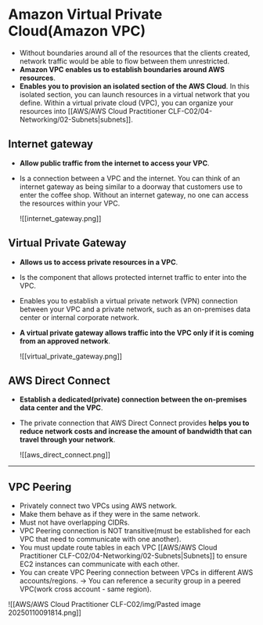 # Amazon Virtual Private Cloud(Amazon VPC)
- Without boundaries around all of the resources that the clients created, network traffic would be able to flow between them unrestricted.
- **Amazon VPC enables us to establish boundaries around AWS resources**.
- **Enables you to provision an isolated section of the AWS Cloud**. In this isolated section, you can launch resources in a virtual network that you define. Within a virtual private cloud (VPC), you can organize your resources into [[AWS/AWS Cloud Practitioner CLF-C02/04-Networking/02-Subnets|subnets]]. 

## Internet gateway
- **Allow public traffic from the internet to access your VPC**.
- Is a connection between a VPC and the internet. You can think of an internet gateway as being similar to a doorway that customers use to enter the coffee shop. Without an internet gateway, no one can access the resources within your VPC.

	![[internet_gateway.png]]

## Virtual Private Gateway
- **Allows us to access private resources in a VPC**.
- Is the component that allows protected internet traffic to enter into the VPC.
- Enables you to establish a virtual private network (VPN) connection between your VPC and a private network, such as an on-premises data center or internal corporate network. 
- **A virtual private gateway allows traffic into the VPC only if it is coming from an approved network**.

	![[virtual_private_gateway.png]]

## AWS Direct Connect
- **Establish a dedicated(private) connection between the on-premises data center and the VPC**.
- The private connection that AWS Direct Connect provides **helps you to reduce network costs and increase the amount of bandwidth that can travel through your network**.

	![[aws_direct_connect.png]]

---

## VPC Peering

- Privately connect two VPCs using AWS network.
- Make them behave as if they were in the same network.
- Must not have overlapping CIDRs.
- VPC Peering connection is NOT transitive(must be established for each VPC that need to communicate with one another).
- You must update route tables in each VPC [[AWS/AWS Cloud Practitioner CLF-C02/04-Networking/02-Subnets|Subnets]] to ensure EC2 instances can communicate with each other.
- You can create VPC Peering connection between VPCs in different AWS accounts/regions. -> You can reference a security group in a peered VPC(work cross account - same region).


![[AWS/AWS Cloud Practitioner CLF-C02/img/Pasted image 20250110091814.png]]